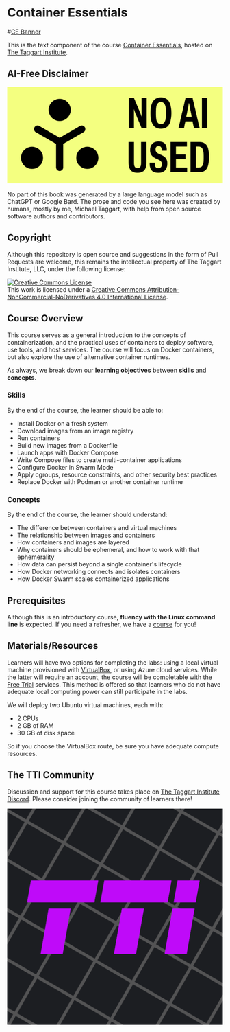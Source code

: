 # Container Essentials

#[CE Banner](./img/ce_banner.png)

This is the text component of the course [Container Essentials](https://taggartinstitute.org/p/container-essentials), hosted on [The Taggart Institute](https://taggartinstitute.org).

## AI-Free Disclaimer

![no-ai-used](./img/ai-label_banner-no-ai-used.png)

No part of this book was generated by a large language model such as ChatGPT or Google Bard. The prose and code you see here was created by humans, mostly by me, Michael Taggart, with help from open source software authors and contributors.

## Copyright

Although this repository is open source and suggestions in the form of Pull Requests are welcome, this remains the intellectual property of The Taggart Institute, LLC, under the following license:

<a rel="license" href="http://creativecommons.org/licenses/by-nc-nd/4.0/"><img alt="Creative Commons License" style="border-width:0" src="https://i.creativecommons.org/l/by-nc-nd/4.0/88x31.png" /></a><br />This work is licensed under a <a rel="license" href="http://creativecommons.org/licenses/by-nc-nd/4.0/">Creative Commons Attribution-NonCommercial-NoDerivatives 4.0 International License</a>.


## Course Overview

This course serves as a general introduction to the concepts of containerization, and the practical uses of containers to deploy software, use tools, and host services. The course will focus on Docker containers, but also explore the use of alternative container runtimes.

As always, we break down our **learning objectives** between **skills** and **concepts**.

### Skills 

By the end of the course, the learner should be able to:

- Install Docker on a fresh system
- Download images from an image registry
- Run containers
- Build new images from a Dockerfile
- Launch apps with Docker Compose
- Write Compose files to create multi-container applications
- Configure Docker in Swarm Mode
- Apply cgroups, resource constraints, and other security best practices
- Replace Docker with Podman or another container runtime

### Concepts

By the end of the course, the learner should understand:

- The difference between containers and virtual machines
- The relationship between images and containers
- How containers and images are layered
- Why containers should be ephemeral, and how to work with that ephemerality
- How data can persist beyond a single container's lifecycle
- How Docker networking connects and isolates containers
- How Docker Swarm scales containerized applications

## Prerequisites

Although this is an introductory course, **fluency with the Linux command line** is expected. If you need a refresher, we have a [course](https://taggartinstitute.org/p/intro-to-the-linux-command-line) for you!

## Materials/Resources

Learners will have two options for completing the labs: using a local virtual machine provisioned with [VirtualBox](https://virtualbox.org), or using Azure cloud services. While the latter will require an account, the course will be completable with the [Free Trial](https://azure.microsoft.com/en-us/pricing/offers/ms-azr-0044p/) services. This method is offered so that learners who do not have adequate local computing power can still participate in the labs.

We will deploy two Ubuntu virtual machines, each with:

- 2 CPUs
- 2 GB of RAM
- 30 GB of disk space

So if you choose the VirtualBox route, be sure you have adequate compute resources.

## The TTI Community

Discussion and support for this course takes place on [The Taggart Institute Discord](https://discord.gg/taggartinstitute). Please consider joining the community of learners there!

![TTI Avater](./img/tti_avatar.png)
